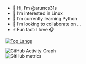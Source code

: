 - 👋 Hi, I’m @aruncs31s
- 👀 I’m interested in Linux
- 🌱 I’m currently learning Python
- 💞️ I’m looking to collaborate on ...
- ⚡ Fun fact: I love 🎧



[![Top Langs](https://github-readme-stats.vercel.app/api/top-langs/?username=aruncs31s)](https://github.com/anuraghazra/github-readme-stats)
<br />


![GitHub Activity Graph](https://activity-graph.herokuapp.com/graph?username=aruncs31s) 
<br />
![GitHub metrics](https://metrics.lecoq.io/aruncs31s)  
<!---
aruncs31s/aruncs31s is a ✨ special ✨ repository because its `README.md` (this file) appears on your GitHub profile.
You can click the Preview link to take a look at your changes.
--->
